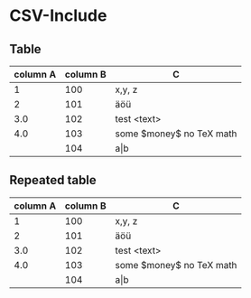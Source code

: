 # CSV-Include

## Table

| column A | column B | C |
|----------|----------|---|
| 1 | 100 | x,y, z |
| 2 | 101 | äöü |
| 3.0 | 102 | test &lt;text&gt; |
| 4.0 | 103 | some \$money$ no TeX math |
|  | 104 | a&#124;b |


## Repeated table

| column A | column B | C |
|----------|----------|---|
| 1 | 100 | x,y, z |
| 2 | 101 | äöü |
| 3.0 | 102 | test &lt;text&gt; |
| 4.0 | 103 | some \$money$ no TeX math |
|  | 104 | a&#124;b |
